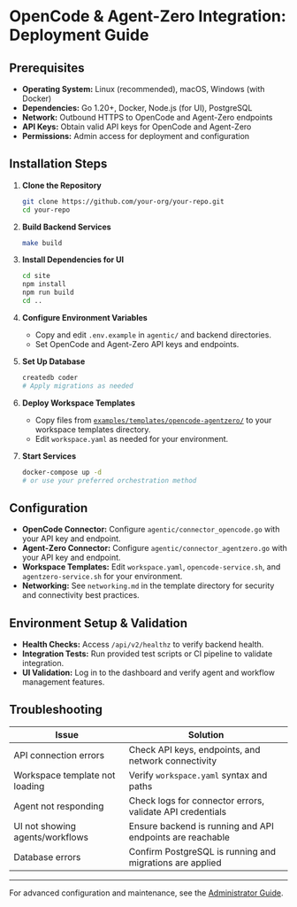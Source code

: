 # OpenCode & Agent-Zero Integration: Deployment Guide

## Prerequisites

- **Operating System:** Linux (recommended), macOS, Windows (with Docker)
- **Dependencies:** Go 1.20+, Docker, Node.js (for UI), PostgreSQL
- **Network:** Outbound HTTPS to OpenCode and Agent-Zero endpoints
- **API Keys:** Obtain valid API keys for OpenCode and Agent-Zero
- **Permissions:** Admin access for deployment and configuration

## Installation Steps

1. **Clone the Repository**
   ```bash
   git clone https://github.com/your-org/your-repo.git
   cd your-repo
   ```

2. **Build Backend Services**
   ```bash
   make build
   ```

3. **Install Dependencies for UI**
   ```bash
   cd site
   npm install
   npm run build
   cd ..
   ```

4. **Configure Environment Variables**
   - Copy and edit `.env.example` in `agentic/` and backend directories.
   - Set OpenCode and Agent-Zero API keys and endpoints.

5. **Set Up Database**
   ```bash
   createdb coder
   # Apply migrations as needed
   ```

6. **Deploy Workspace Templates**
   - Copy files from [`examples/templates/opencode-agentzero/`](examples/templates/opencode-agentzero/) to your workspace templates directory.
   - Edit `workspace.yaml` as needed for your environment.

7. **Start Services**
   ```bash
   docker-compose up -d
   # or use your preferred orchestration method
   ```

## Configuration

- **OpenCode Connector:** Configure `agentic/connector_opencode.go` with your API key and endpoint.
- **Agent-Zero Connector:** Configure `agentic/connector_agentzero.go` with your API key and endpoint.
- **Workspace Templates:** Edit `workspace.yaml`, `opencode-service.sh`, and `agentzero-service.sh` for your environment.
- **Networking:** See `networking.md` in the template directory for security and connectivity best practices.

## Environment Setup & Validation

- **Health Checks:** Access `/api/v2/healthz` to verify backend health.
- **Integration Tests:** Run provided test scripts or CI pipeline to validate integration.
- **UI Validation:** Log in to the dashboard and verify agent and workflow management features.

## Troubleshooting

| Issue                          | Solution                                                      |
|---------------------------------|---------------------------------------------------------------|
| API connection errors           | Check API keys, endpoints, and network connectivity           |
| Workspace template not loading  | Verify `workspace.yaml` syntax and paths                      |
| Agent not responding            | Check logs for connector errors, validate API credentials     |
| UI not showing agents/workflows | Ensure backend is running and API endpoints are reachable     |
| Database errors                 | Confirm PostgreSQL is running and migrations are applied      |

---

For advanced configuration and maintenance, see the [Administrator Guide](admin-guide.md).
